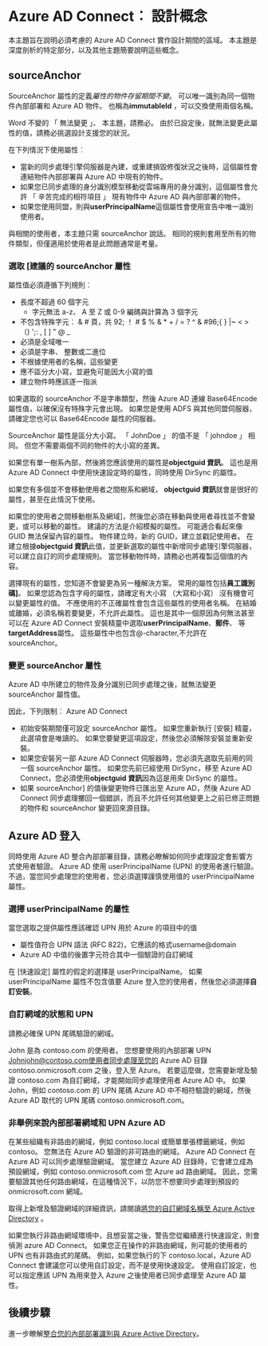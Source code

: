 <properties
   pageTitle="Azure AD Connect︰ 設計概念 |Microsoft Azure"
   description="本主題詳細說明某些實作設計區域"
   services="active-directory"
   documentationCenter=""
   authors="billmath"
   manager="femila"
   editor=""/>

<tags
   ms.service="active-directory"
   ms.custom = "azure-ad-connect"
   ms.devlang="na"
   ms.topic="article"
   ms.tgt_pltfrm="na"
   ms.workload="Identity"
   ms.date="09/13/2016"
   ms.author="billmath"/>

# <a name="azure-ad-connect-design-concepts"></a>Azure AD Connect︰ 設計概念
本主題旨在說明必須考慮的 Azure AD Connect 實作設計期間的區域。 本主題是深度剖析的特定部分，以及其他主題簡要說明這些概念。

## <a name="sourceanchor"></a>sourceAnchor
SourceAnchor 屬性的定義*屬性的物件存留期間不變*。 可以唯一識別為同一個物件內部部署和 Azure AD 物件。 也稱為**immutableId** ，可以交換使用兩個名稱。

Word 不變的 「 無法變更 」、 本主題，請務必。 由於已設定後，就無法變更此屬性的值，請務必挑選設計支援您的狀況。

在下列情況下使用屬性︰

- 當新的同步處理引擎伺服器是內建，或重建損毀修復狀況之後時，這個屬性會連結物件內部部署與 Azure AD 中現有的物件。
- 如果您已同步處理的身分識別模型移動從雲端專用的身分識別，這個屬性會允許 「 辛苦完成的相符項目 」 現有物件中 Azure AD 與內部部署的物件。
- 如果您使用同盟，則與**userPrincipalName**這個屬性會使用宣告中唯一識別使用者。

與相關的使用者，本主題只需 sourceAnchor 說話。 相同的規則套用至所有的物件類型，但僅適用於使用者是此問題通常是考量。

### <a name="selecting-a-good-sourceanchor-attribute"></a>選取 [建議的 sourceAnchor 屬性
屬性值必須遵循下列規則︰

- 長度不超過 60 個字元
    - 字元無法 a-z、 A 至 Z 或 0-9 編碼與計算為 3 個字元
- 不包含特殊字元︰ & # 頁，共 92; ！ # $ % & * + / = ? ^ & #96;{ } |~ < > （) ';: , [ ] " @ _
- 必須是全域唯一
- 必須是字串、 整數或二進位
- 不根據使用者的名稱，這些變更
- 應不區分大小寫，並避免可能因大小寫的值
- 建立物件時應該逐一指派

如果選取的 sourceAnchor 不是字串類型，然後 Azure AD 連線 Base64Encode 屬性值，以確保沒有特殊字元會出現。 如果您是使用 ADFS 與其他同盟伺服器，請確定您也可以 Base64Encode 屬性的伺服器。

SourceAnchor 屬性是區分大小寫。 「 JohnDoe 」 的值不是 「 johndoe 」 相同。 但您不需要兩個不同的物件的大小寫的差異。

如果您有單一樹系內部，然後將您應該使用的屬性是**objectguid 資訊**。 這也是用 Azure AD Connect 中使用快速設定時的屬性，同時使用 DirSync 的屬性。

如果您有多個並不會移動使用者之間樹系和網域， **objectguid 資訊**就會是很好的屬性，甚至在此情況下使用。

如果您的使用者之間移動樹系及網域]，然後您必須在移動與使用者尋找並不會變更，或可以移動的屬性。 建議的方法是介紹模擬的屬性。 可能適合看起來像 GUID 無法保留內容的屬性。 物件建立時，新的 GUID，建立並戳記使用者。 在建立根據**objectguid 資訊**此值，並更新選取的屬性中新增同步處理引擎伺服器，可以建立自訂的同步處理規則。 當您移動物件時，請務必也將複製這個值的內容。

選擇現有的屬性，您知道不會變更為另一種解決方案。 常用的屬性包括**員工識別碼]**。 如果您認為包含字母的屬性，請確定有大小寫 （大寫和小寫） 沒有機會可以變更屬性的值。 不應使用的不正確屬性會包含這些屬性的使用者名稱。 在結婚或離婚，必須名稱若要變更，不允許此屬性。 這也是其中一個原因為何無法甚至可以在 Azure AD Connect 安裝精靈中選取**userPrincipalName**、**郵件**、 等**targetAddress**屬性。 這些屬性中也包含@-character,不允許在 sourceAnchor。

### <a name="changing-the-sourceanchor-attribute"></a>變更 sourceAnchor 屬性
Azure AD 中所建立的物件及身分識別已同步處理之後，就無法變更 sourceAnchor 屬性值。

因此，下列限制︰ Azure AD Connect

- 初始安裝期間僅可設定 sourceAnchor 屬性。 如果您重新執行 [安裝] 精靈，此選項會是唯讀的。 如果您要變更這項設定，然後您必須解除安裝並重新安裝。
- 如果您安裝另一部 Azure AD Connect 伺服器時，您必須先選取先前用的同一個 sourceAnchor 屬性。 如果您先前已經使用 DirSync，移至 Azure AD Connect，您必須使用**objectguid 資訊**因為這是用來 DirSync 的屬性。
- 如果 sourceAnchor] 的值後變更物件已匯出至 Azure AD，然後 Azure AD Connect 同步處理擲回一個錯誤，而且不允許任何其他變更上之前已修正問題的物件和 sourceAnchor 變更回來源目錄。

## <a name="azure-ad-sign-in"></a>Azure AD 登入
同時使用 Azure AD 整合內部部署目錄，請務必瞭解如何同步處理設定會影響方式使用者驗證。 Azure AD 使用 userPrincipalName (UPN) 的使用者進行驗證。 不過，當您同步處理您的使用者，您必須選擇謹慎使用值的 userPrincipalName 屬性。

### <a name="choosing-the-attribute-for-userprincipalname"></a>選擇 userPrincipalName 的屬性
當您選取之提供屬性應該確認 UPN 用於 Azure 的項目中的值

- 屬性值符合 UPN 語法 (RFC 822)，它應該的格式username@domain
- Azure AD 中值的後置字元符合其中一個驗證的自訂網域

在 [快速設定] 屬性的假定的選擇是 userPrincipalName。 如果 userPrincipalName 屬性不包含值要 Azure 登入您的使用者，然後您必須選擇**自訂安裝**。

### <a name="custom-domain-state-and-upn"></a>自訂網域的狀態和 UPN
請務必確保 UPN 尾碼驗證的網域。

John 是為 contoso.com 的使用者。 您想要使用的內部部署 UPN Johnjohn@contoso.com使用者同步處理至您的 Azure AD 目錄 contoso.onmicrosoft.com 之後，登入至 Azure。 若要這麼做，您需要新增及驗證 contoso.com 為自訂網域，才能開始同步處理使用者 Azure AD 中。 如果 John，例如 contoso.com 的 UPN 尾碼 Azure AD 中不相符驗證的網域，然後 Azure AD 取代的 UPN 尾碼 contoso.onmicrosoft.com。

### <a name="non-routable-on-premises-domains-and-upn-for-azure-ad"></a>非舉例來說內部部署網域和 UPN Azure AD
在某些組織有非路由的網域，例如 contoso.local 或簡單單張標籤網域，例如 contoso。 您無法在 Azure AD 驗證的非可路由的網域。 Azure AD Connect 在 Azure AD 可以同步處理驗證網域。 當您建立 Azure AD 目錄時，它會建立成為預設網域，例如 contoso.onmicrosoft.com 您 Azure ad 路由網域。 因此，您需要驗證其他任何路由網域，在這種情況下，以防您不想要同步處理到預設的 onmicrosoft.com 網域。

取得上新增及驗證網域的詳細資訊，請閱讀[將您的自訂網域名稱至 Azure Active Directory](active-directory-add-domain.md) 。

如果您執行非路由網域環境中，且想妥當之後，警告您從繼續進行快速設定，則會偵測 azure AD Connect。 如果您正在操作的非路由網域，則可能的使用者的 UPN 也有非路由式的尾碼。 例如，如果您執行的下 contoso.local，Azure AD Connect 會建議您可以使用自訂設定，而不是使用快速設定。 使用自訂設定，也可以指定應該 UPN 為用來登入 Azure 之後使用者已同步處理至 Azure AD 屬性。

## <a name="next-steps"></a>後續步驟
進一步瞭解[整合您的內部部署識別與 Azure Active Directory](active-directory-aadconnect.md)。
